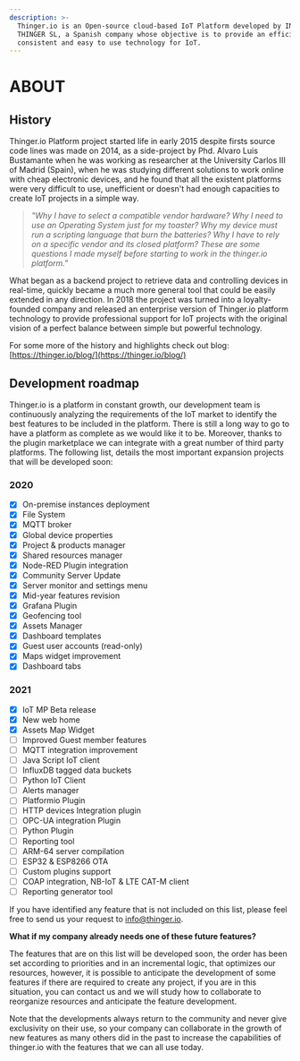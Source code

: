 ```yaml
---
description: >-
  Thinger.io is an Open-source cloud-based IoT Platform developed by INTERNET OF
  THINGER SL, a Spanish company whose objective is to provide an efficient,
  consistent and easy to use technology for IoT.
---
```


# ABOUT

## History

Thinger.io Platform project started life in early 2015 despite firsts source code lines was made on 2014, as a side-project by Phd. Alvaro Luis Bustamante when he was working as researcher at the University Carlos III of Madrid \(Spain\), when he was studying different solutions to work online with cheap electronic devices, and he found that all the existent platforms were very difficult to use, unefficient or doesn't had enough capacities to create IoT projects in a simple way. 

> _"Why I have to select a compatible vendor hardware? Why I need to use an Operating System just for my toaster? Why my device must run a scripting language that burn the batteries? Why I have to rely on a specific vendor and its closed platform? These are some questions I made myself before starting to work in the thinger.io platform."_

What began as a backend project to retrieve data and controlling devices in real-time,  quickly became a much more general tool that could be easily extended in any direction. In 2018 the project was turned into a loyalty-founded company and released an enterprise version of Thinger.io platform technology to provide professional support for IoT projects with the original vision of a perfect balance between simple but powerful technology.   



For some more of the history and highlights check out blog: [https://thinger.io/blog/](https://thinger.io/blog/)

## Development roadmap 

Thinger.io is a platform in constant growth, our development team is continuously analyzing the requirements of the IoT market to identify the best features to be included in the platform. There is still a long way to go to have a platform as complete as we would like it to be. Moreover, thanks to the plugin marketplace we can integrate with a great number of third party platforms. The following list, details the most important expansion projects that will be developed soon:

### 2020

* [x] On-premise instances deployment 
* [x] File System 
* [x] MQTT broker
* [x] Global device properties 
* [x] Project & products manager
* [x] Shared resources manager
* [x] Node-RED Plugin integration
* [x] Community Server Update
* [x] Server monitor and settings menu 
* [x] Mid-year features revision
* [x] Grafana Plugin
* [x] Geofencing tool
* [x] Assets Manager
* [x] Dashboard templates
* [x] Guest user accounts \(read-only\)
* [x] Maps widget improvement 
* [x] Dashboard tabs

### 2021

* [x] IoT MP Beta release
* [x] New web home
* [x] Assets Map Widget
* [ ] Improved Guest member features
* [ ] MQTT integration improvement 
* [ ] Java Script IoT client
* [ ] InfluxDB tagged data buckets
* [ ] Python IoT Client
* [ ] Alerts manager 
* [ ] Platformio Plugin
* [ ] HTTP devices Integration plugin
* [ ] OPC-UA integration Plugin
* [ ] Python Plugin
* [ ] Reporting tool
* [ ] ARM-64 server compilation
* [ ] ESP32 & ESP8266 OTA
* [ ] Custom plugins support
* [ ] COAP integration, NB-IoT & LTE CAT-M client
* [ ] Reporting generator tool

If you have identified any feature that is not included on this list, please feel free to send us your request to info@thinger.io. 

**What if my company already needs one of these future features?** 

The features that are on this list will be developed soon, the order has been set according to priorities and in an incremental logic, that optimizes our resources, however, it is possible to anticipate the development of some features if there are required to create any project, if you are in this situation, you can contact us and we will study how to collaborate to reorganize resources and anticipate the feature development. 

Note that the developments always return to the community and never give exclusivity on their use, so your company can collaborate in the growth of new features as many others did in the past to increase the capabilities of thinger.io with the features that we can all use today.



